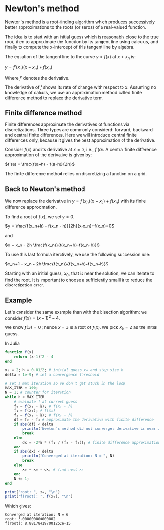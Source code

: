 # Newton's method 

Newton's method is a root-finding algorithm which produces successively better approximations to the roots (or zeros) of a real-valued function.

The idea is to start with an initial guess which is reasonably close to the true root, then to approximate the function by its tangent line using calculus, and finally to compute the x-intercept of this tangent line by algebra.

The equation of the tangent line to the curve $y = f(x)$ at $x = x_n$ is:

$y = f'(x_n)(x-x_n)+f(x_n)$

Where $f'$ denotes the derivative.

The derivative of $f$ shows its rate of change with respect to $x$. Assuming no knowledge of calculs, we use an approximation method called finite difference method to replace the derivative term.

## Finite difference method

Finite differences approximate the derivatives of functions via discretizations.
Three types are commonly considerd: forward, backward and central finite differences.
Here we will introduce central finite differences only, because it gives the best approximation of the derivative.

Consider $f(x)$ and its derivative at $x = a$, i.e., $f'(a)$. A central finite difference approximation of the derivative is given by:

$f'(a) = \frac{f(a+h) - f(a-h)}{2h}$

The finite difference method relies on discretizing a function on a grid.

## Back to Newton's method 

We now replace the derivative in $y = f'(x_n)(x - x_n) + f(x_n)$ with its finite difference approximation.

To find a root of $f(x)$, we set $y=0$.

$y = \frac{f(x_n+h) - f(x_n - h)}{2h}(x-x_n)+f(x_n)=0$

and 

$x = x_n - 2h \frac{f(x_n)}{f(x_n+h)-f(x_n-h)}$

To use this last formula iteratively, we use the following succession rule:

$x_n+1 = x_n - 2h \frac{f(x_n)}{f(x_n+h)-f(x_n-h)}$

Starting with an initial guess, $x_0$, that is near the solution, we can iterate to find the root.
It is important to choose a sufficiently smalll $h$ to reduce the discretization error.

## Example 

Let's consider the same example than with the bisection algorithm: we consider $f(x) = (x-1)^2 - 4$.

We know $f(3) = 0$ ; hence $x = 3$ is a root of $f(x)$. We pick $x_0 = 2$ as the initial guess.

In Julia:
```julia
function f(x)
    return (x-1)^2 - 4
end

x₀ = 2; h = 0.01/2; # initial guess x₀ and step size h 
delta = 1e-9; # set a convergence threshold

# set a max iteration so we don't get stuck in the loop 
MAX_ITER = 100;
N = 1; # counter for iteration 
while N < MAX_ITER
    # evaluate f at current guess 
    f₀ = f(x₀ - h); # f(xₙ - h)
    f₁ = f(x₀); # f(xₙ)
    f₂ = f(x₀ + h); # f(xₙ + h)
    df = f₂ - f₀ # approximate the derivative with finite difference
    if abs(df) < delta 
        println("Newton's method did not converge; derivative is near zero.")
        break 
    else
        dx = -2*h * (f₁ / (f₂ - f₀)); # finite difference approximation
    end
    if abs(dx) < delta
        println("Converged at iteration: N = ", N)
        break 
    else
        x₀ = x₀ + dx; # find next xₙ
    end
    N += 1;
end

print("root: ", x₀, "\n")
print("f(root): ", f(x₀), "\n") 
```
Which gives:
```
Converged at iteration: N = 6
root: 3.000000000000002
f(root): 8.881784197001252e-15
```